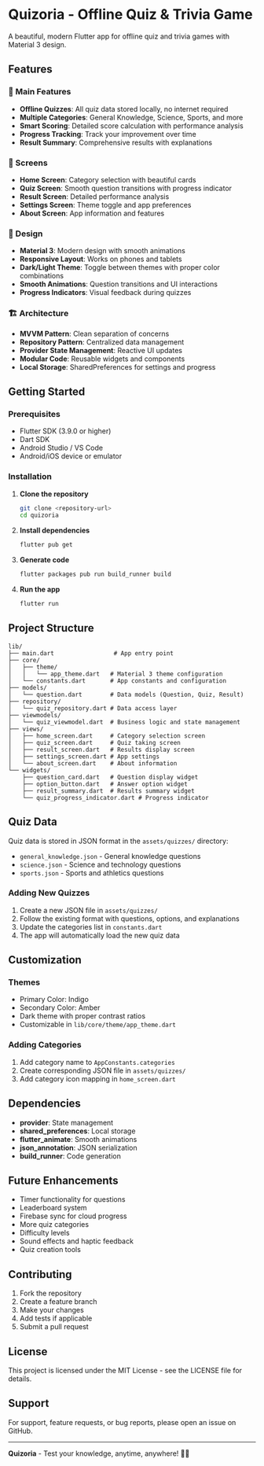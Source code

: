 # Quizoria - Offline Quiz & Trivia Game

A beautiful, modern Flutter app for offline quiz and trivia games with Material 3 design.

## Features

### 🎯 Main Features
- **Offline Quizzes**: All quiz data stored locally, no internet required
- **Multiple Categories**: General Knowledge, Science, Sports, and more
- **Smart Scoring**: Detailed score calculation with performance analysis
- **Progress Tracking**: Track your improvement over time
- **Result Summary**: Comprehensive results with explanations

### 📱 Screens
- **Home Screen**: Category selection with beautiful cards
- **Quiz Screen**: Smooth question transitions with progress indicator
- **Result Screen**: Detailed performance analysis
- **Settings Screen**: Theme toggle and app preferences
- **About Screen**: App information and features

### 🎨 Design
- **Material 3**: Modern design with smooth animations
- **Responsive Layout**: Works on phones and tablets
- **Dark/Light Theme**: Toggle between themes with proper color combinations
- **Smooth Animations**: Question transitions and UI interactions
- **Progress Indicators**: Visual feedback during quizzes

### 🏗 Architecture
- **MVVM Pattern**: Clean separation of concerns
- **Repository Pattern**: Centralized data management
- **Provider State Management**: Reactive UI updates
- **Modular Code**: Reusable widgets and components
- **Local Storage**: SharedPreferences for settings and progress

## Getting Started

### Prerequisites
- Flutter SDK (3.9.0 or higher)
- Dart SDK
- Android Studio / VS Code
- Android/iOS device or emulator

### Installation

1. **Clone the repository**
   ```bash
   git clone <repository-url>
   cd quizoria
   ```

2. **Install dependencies**
   ```bash
   flutter pub get
   ```

3. **Generate code**
   ```bash
   flutter packages pub run build_runner build
   ```

4. **Run the app**
   ```bash
   flutter run
   ```

## Project Structure

```
lib/
├── main.dart                 # App entry point
├── core/
│   ├── theme/
│   │   └── app_theme.dart   # Material 3 theme configuration
│   └── constants.dart       # App constants and configuration
├── models/
│   └── question.dart        # Data models (Question, Quiz, Result)
├── repository/
│   └── quiz_repository.dart # Data access layer
├── viewmodels/
│   └── quiz_viewmodel.dart  # Business logic and state management
├── views/
│   ├── home_screen.dart     # Category selection screen
│   ├── quiz_screen.dart     # Quiz taking screen
│   ├── result_screen.dart   # Results display screen
│   ├── settings_screen.dart # App settings
│   └── about_screen.dart    # About information
└── widgets/
    ├── question_card.dart   # Question display widget
    ├── option_button.dart   # Answer option widget
    ├── result_summary.dart  # Results summary widget
    └── quiz_progress_indicator.dart # Progress indicator
```

## Quiz Data

Quiz data is stored in JSON format in the `assets/quizzes/` directory:

- `general_knowledge.json` - General knowledge questions
- `science.json` - Science and technology questions  
- `sports.json` - Sports and athletics questions

### Adding New Quizzes

1. Create a new JSON file in `assets/quizzes/`
2. Follow the existing format with questions, options, and explanations
3. Update the categories list in `constants.dart`
4. The app will automatically load the new quiz data

## Customization

### Themes
- Primary Color: Indigo
- Secondary Color: Amber
- Dark theme with proper contrast ratios
- Customizable in `lib/core/theme/app_theme.dart`

### Adding Categories
1. Add category name to `AppConstants.categories`
2. Create corresponding JSON file in `assets/quizzes/`
3. Add category icon mapping in `home_screen.dart`

## Dependencies

- **provider**: State management
- **shared_preferences**: Local storage
- **flutter_animate**: Smooth animations
- **json_annotation**: JSON serialization
- **build_runner**: Code generation

## Future Enhancements

- Timer functionality for questions
- Leaderboard system
- Firebase sync for cloud progress
- More quiz categories
- Difficulty levels
- Sound effects and haptic feedback
- Quiz creation tools

## Contributing

1. Fork the repository
2. Create a feature branch
3. Make your changes
4. Add tests if applicable
5. Submit a pull request

## License

This project is licensed under the MIT License - see the LICENSE file for details.

## Support

For support, feature requests, or bug reports, please open an issue on GitHub.

---

**Quizoria** - Test your knowledge, anytime, anywhere! 🧠✨

